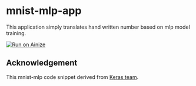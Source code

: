 # mnist-mlp-app
This application simply translates hand written number based on mlp model training.

[![Run on Ainize](https://ainize.ai/images/run_on_ainize_button.svg)](https://ainize.web.app/redirect?git_repo=https://github.com/silvermaking/mnist-mlp-app)


## Acknowledgement
This mnist-mlp code snippet derived from [Keras team](https://github.com/keras-team/keras/blob/keras-2/examples/mnist_mlp.py).

